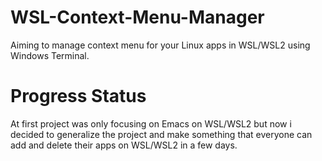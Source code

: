 # WSL-Context-Menu-Manager
Aiming to manage context menu for your Linux apps in WSL/WSL2 using Windows Terminal.

# Progress Status
At first project was only focusing on Emacs on WSL/WSL2 but now i decided to generalize the project and make something that everyone can add and delete their apps on WSL/WSL2 in a few days.
